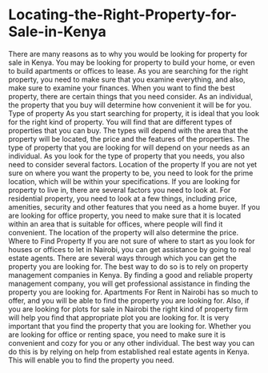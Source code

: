# Locating-the-Right-Property-for-Sale-in-Kenya
There are many reasons as to why you would be looking for property for sale in Kenya. You may be looking for property to build your home, or even to build apartments or offices to lease. As you are searching for the right property, you need to make sure that you examine everything, and also, make sure to examine your finances. When you want to find the best property, there are certain things that you need consider. As an individual, the property that you buy will determine how convenient it will be for you.     Type of property   As you start searching for property, it is ideal that you look for the right kind of property. You will find that are different types of properties that you can buy. The types will depend with the area that the property will be located, the price and the features of the properties. The type of property that you are looking for will depend on your needs as an individual. As you look for the type of property that you needs, you also need to consider several factors.    Location of the property   If you are not yet sure on where you want the property to be, you need to look for the prime location, which will be within your specifications. If you are looking for property to live in, there are several factors you need to look at. For residential property, you need to look at a few things, including price, amenities, security and other features that you need as a home buyer. If you are looking for office property, you need to make sure that it is located within an area that is suitable for offices, where people will find it convenient. The location of the property will also determine the price.     Where to Find Property   If you are not sure of where to start as you look for houses or offices to let in Nairobi, you can get assistance by going to real estate agents. There are several ways through which you can get the property you are looking for. The best way to do so is to rely on property management companies in Kenya. By finding a good and reliable property management company, you will get professional assistance in finding the property you are looking for. Apartments For Rent in Nairobi has so much to offer, and you will be able to find the property you are looking for. Also, if you are looking for plots for sale in Nairobi the right kind of property firm will help you find that appropriate plot you are looking for.   It is very important that you find the property that you are looking for. Whether you are looking for office or renting space, you need to make sure it is convenient and cozy for you or any other individual. The best way you can do this is by relying on help from established real estate agents in Kenya. This will enable you to find the property you need.
